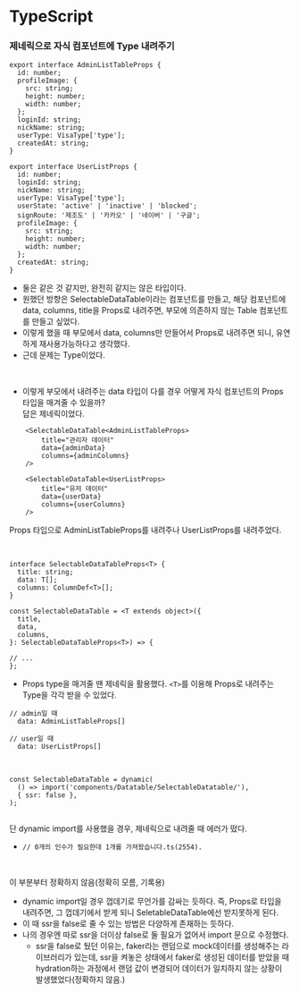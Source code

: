 # TypeScript

### 제네릭으로 자식 컴포넌트에 Type 내려주기

```TSX
export interface AdminListTableProps {
  id: number;
  profileImage: {
    src: string;
    height: number;
    width: number;
  };
  loginId: string;
  nickName: string;
  userType: VisaType['type'];
  createdAt: string;
}

export interface UserListProps {
  id: number;
  loginId: string;
  nickName: string;
  userType: VisaType['type'];
  userState: 'active' | 'inactive' | 'blocked';
  signRoute: '제조도' | '카카오' | '네이버' | '구글';
  profileImage: {
    src: string;
    height: number;
    width: number;
  };
  createdAt: string;
}
```

- 둘은 같은 것 같지만, 완전히 같지는 않은 타입이다.
- 원했던 방향은 SelectableDataTable이라는 컴포넌트를 만들고, 해당 컴포넌트에 data, columns, title을 Props로 내려주면, 부모에 의존하지 않는 Table 컴포넌트를 만들고 싶었다.
- 이렇게 했을 때 부모에서 data, columns만 만들어서 Props로 내려주면 되니, 유연하게 재사용가능하다고 생각했다.
- 근데 문제는 Type이었다.

<br>

- 이렇게 부모에서 내려주는 data 타입이 다를 경우 어떻게 자식 컴포넌트의 Props 타입을 매겨줄 수 있을까?  
  답은 제네릭이었다.

```TSX
    <SelectableDataTable<AdminListTableProps>
        title="관리자 데이터"
        data={adminData}
        columns={adminColumns}
    />

    <SelectableDataTable<UserListProps>
        title="유저 데이터"
        data={userData}
        columns={userColumns}
    />
```

Props 타입으로 AdminListTableProps를 내려주나 UserListProps를 내려주었다.

<br>

```TSX
interface SelectableDataTableProps<T> {
  title: string;
  data: T[];
  columns: ColumnDef<T>[];
}

const SelectableDataTable = <T extends object>({
  title,
  data,
  columns,
}: SelectableDataTableProps<T>) => {

// ...
};
```

- Props type을 매겨줄 땐 제네릭을 활용했다.
  `<T>`를 이용해 Props로 내려주는 Type을 각각 받을 수 있었다.

```TSX
// admin일 때
  data: AdminListTableProps[]

// user일 때
  data: UserListProps[]
```

<br>

```TSX
const SelectableDataTable = dynamic(
  () => import('components/Datatable/SelectableDatatable/'),
  { ssr: false },
);


```

단 dynamic import를 사용했을 경우, 제네릭으로 내려줄 때 에러가 떴다.

- `// 0개의 인수가 필요한데 1개를 가져왔습니다.ts(2554).`

<br>

이 부분부터 정확하지 않음(정확히 모름, 기록용)

- dynamic import일 경우 껍데기로 무언가를 감싸는 듯하다. 즉, Props로 타입을 내려주면, 그 껍데기에서 받게 되니 SeletableDataTable에선 받지못하게 된다.
- 이 때 ssr을 false로 줄 수 있는 방법은 다양하게 존재하는 듯하다.
- 나의 경우엔 따로 ssr을 더이상 false로 둘 필요가 없어서 import 문으로 수정했다.
  - ssr을 false로 뒀던 이유는, faker라는 랜덤으로 mock데이터를 생성해주는 라이브러리가 있는데, ssr을 켜놓은 상태에서 faker로 생성된 데이터를 받았을 때 hydration하는 과정에서 랜덤 값이 변경되어 데이터가 일치하지 않는 상황이 발생했었다(정확하지 않음.)
